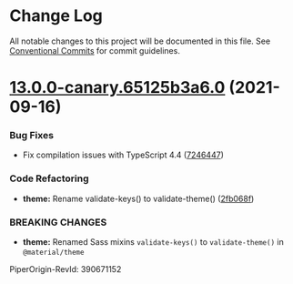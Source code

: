 # Change Log

All notable changes to this project will be documented in this file.
See [Conventional Commits](https://conventionalcommits.org) for commit guidelines.

# [13.0.0-canary.65125b3a6.0](https://github.com/material-components/material-components-web/compare/v12.0.0...v13.0.0-canary.65125b3a6.0) (2021-09-16)


### Bug Fixes

* Fix compilation issues with TypeScript 4.4 ([7246447](https://github.com/material-components/material-components-web/commit/72464476cea3755fbcbb64df832e9933ea7b1170))


### Code Refactoring

* **theme:** Rename validate-keys() to validate-theme() ([2fb068f](https://github.com/material-components/material-components-web/commit/2fb068fb0f7a1b0e038ede3a2ab27a972e5b2ee4))


### BREAKING CHANGES

* **theme:** Renamed Sass mixins `validate-keys()` to `validate-theme()` in `@material/theme`

PiperOrigin-RevId: 390671152
